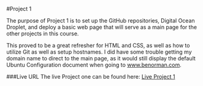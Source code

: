 #Project 1

The purpose of Project 1 is to set up the GitHub repositories, Digital Ocean Droplet, and deploy a basic web page that will serve as a main page for the other projects in this course.

This proved to be a great refresher for HTML and CSS, as well as how to utilize Git as well as setup hostnames. I did have some trouble getting my domain name to direct to the main page, as it would still display the default Ubuntu Configuration document when going to www.benorman.com.

###Live URL
The live Project one can be found here: 
[Live Project 1](https:p1.benorman.com)

